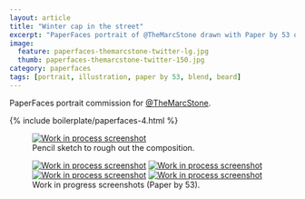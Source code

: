 ```yaml
---
layout: article
title: "Winter cap in the street"
excerpt: "PaperFaces portrait of @TheMarcStone drawn with Paper by 53 on an iPad."
image: 
  feature: paperfaces-themarcstone-twitter-lg.jpg
  thumb: paperfaces-themarcstone-twitter-150.jpg
category: paperfaces
tags: [portrait, illustration, paper by 53, blend, beard]
---
```


PaperFaces portrait commission for [@TheMarcStone](http://twitter.com/TheMarcStone).

{% include boilerplate/paperfaces-4.html %}

<figure>
	<a href="{{ site.url }}/images/paperfaces-themarcstone-process-1-lg.jpg"><img src="{{ site.url }}/images/paperfaces-themarcstone-process-1-750.jpg" alt="Work in process screenshot"></a>
	<figcaption>Pencil sketch to rough out the composition.</figcaption>
</figure>

<figure class="half">
	<a href="{{ site.url }}/images/paperfaces-themarcstone-process-2-lg.jpg"><img src="{{ site.url }}/images/paperfaces-themarcstone-process-2-600.jpg" alt="Work in process screenshot"></a>
	<a href="{{ site.url }}/images/paperfaces-themarcstone-process-3-lg.jpg"><img src="{{ site.url }}/images/paperfaces-themarcstone-process-3-600.jpg" alt="Work in process screenshot"></a>
	<a href="{{ site.url }}/images/paperfaces-themarcstone-process-4-lg.jpg"><img src="{{ site.url }}/images/paperfaces-themarcstone-process-4-600.jpg" alt="Work in process screenshot"></a>
	<a href="{{ site.url }}/images/paperfaces-themarcstone-process-5-lg.jpg"><img src="{{ site.url }}/images/paperfaces-themarcstone-process-5-600.jpg" alt="Work in process screenshot"></a>
	<figcaption>Work in progress screenshots (Paper by 53).</figcaption>
</figure>